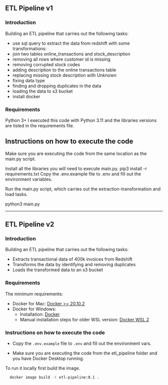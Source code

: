 ## ETL Pipeline v1

### Introduction
Building an ETL pipeline that carries out the following tasks:
- use sql query to extract the data from redshift with some transformations:
- join two tables online_transactions and stock_description
- removing all rows where customer id is missing
- removing corrupted stock codes
- adding description to the online transactions table
- replacing missing stock description with Unknown
- fixing data type
- finding and dropping duplicates in the data
- loading the data to s3 bucket
- install docker

### Requirements
Python 3+
I executed this code with Python 3.11 and the libraries versions are listed in the requirements file.

## Instructions on how to execute the code
Make sure you are executing the code from the same location as the main.py script.

Install all the libraries you will need to execute main.py.
  pip3 install -r requirements.txt
Copy the .env.example file to .env and fill out the environment variables.

Run the main.py script, which carries out the extraction-transformation and load tasks.

  python3 main.py


------------------
## ETL Pipeline v2

### Introduction
Building an ETL pipeline that carries out the following tasks:
- Extracts transactional data of 400k invoices from Redshift
- Transforms the data by identifying and removing duplicates
- Loads the transformed data to an s3 bucket

### Requirements
  The minimum requirements:
- Docker for Mac: [Docker >= 20.10.2](https://docs.docker.com/docker-for-mac/install/)
- Docker for Windows: 
  - Installation: [Docker](https://docs.docker.com/desktop/install/windows-install/)
  - Manual installation steps for older WSL version: [Docker WSL 2](https://learn.microsoft.com/en-us/windows/wsl/install-manual#step-4---download-the-linux-kernel-update-package)

### Instructions on how to execute the code
- Copy the `.env.example` file to `.env` and fill out the environment vars.

- Make sure you are executing the code from the etl_pipeline folder and you have Docker Desktop running.


To run it locally first build the image.

```bash
  docker image build -t etl-pipeline:0.1 .
```


